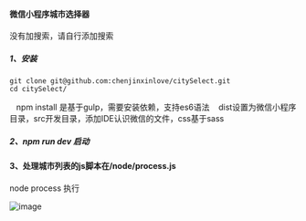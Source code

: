 #### 微信小程序城市选择器
   没有加搜索，请自行添加搜索

##### 1、安装
    git clone git@github.com:chenjinxinlove/citySelect.git
    cd citySelect/
    npm install  是基于gulp，需要安装依赖，支持es6语法
    dist设置为微信小程序目录，src开发目录，添加IDE认识微信的文件，css基于sass
##### 2、npm run dev   启动

#### 3、处理城市列表的js脚本在/node/process.js      
   node process 执行

![image](http://objheplwd.bkt.clouddn.com/656810557821000725.jpg)


